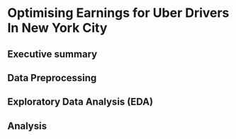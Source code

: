 # Optimising Earnings for Uber Drivers In New York City


## Executive summary





## Data Preprocessing






## Exploratory Data Analysis (EDA)




## Analysis 
